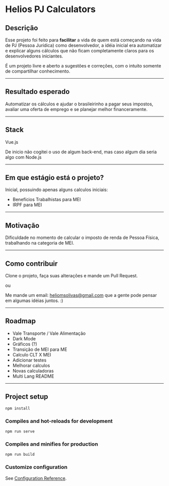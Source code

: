 # Helios PJ Calculators

## Descrição

Esse projeto foi feito para **facilitar** a vida de quem está começando na vida de PJ (Pessoa Jurídica) como desenvolvedor, a idéia
inicial era automatizar e explicar alguns cálculos que não ficam completamente claros para os desenvolvedores iniciantes.


É um projeto livre e aberto a sugestões e correções, com o intuito somente de compartilhar conhecimento.

---------------------------------------
## Resultado esperado

Automatizar os cálculos e ajudar o brasileirinho a pagar seus impostos, avaliar uma oferta de emprego e se planejar melhor financeramente.

---------------------------------------
## Stack

Vue.js

De inicio não cogitei o uso de algum back-end, mas caso algum dia seria algo com Node.js

---------------------------------------
## Em que estágio está o projeto?

Inicial, possuindo apenas alguns calculos iniciais:

- Benefícios Trabalhistas para MEI
- IRPF para MEI

---------------------------------------

## Motivação

Dificuldade no momento de calcular o imposto de renda de Pessoa Física, trabalhando
na categoria de MEI.

---------------------------------------
## Como contribuir

Clone o projeto, faça suas alterações e mande um Pull Request.

ou

Me mande um email: heliomsolivas@gmail.com que a gente pode pensar em algumas idéias juntos. :)

---------------------------------------
## Roadmap

- Vale Transporte / Vale Alimentação
- Dark Mode
- Gráficos (?)
- Transição de MEI para ME
- Calculo CLT X MEI
- Adicionar testes
- Melhorar calculos
- Novas calculadoras
- Multi Lang README

---------------------------------------
## Project setup
```
npm install
```

### Compiles and hot-reloads for development
```
npm run serve
```

### Compiles and minifies for production
```
npm run build
```

### Customize configuration
See [Configuration Reference](https://cli.vuejs.org/config/).
